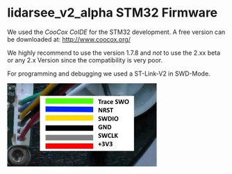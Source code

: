 # lidarsee_v2_alpha STM32 Firmware

We used the _CooCox CoIDE_ for the STM32 development. A free version can be downloaded at: http://www.coocox.org/

We highly recommend to use the version 1.7.8 and _not_ to use the 2.xx beta or any 2.x Version since the compatibility is very poor. 

For programming and debugging we used a ST-Link-V2 in SWD-Mode.

![SWD](/docs/images/SWD.jpg)
